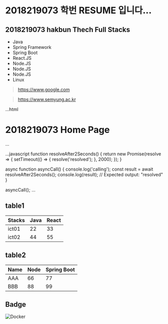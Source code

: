 # 2018219073 학번 RESUME 입니다... 

## 2018219073 hakbun Thech Full Stacks
- Java
- Spring Framework
- Spring Boot
- React.JS
- Node.JS
- Node.JS
- Node.JS
- Linux

>https://www.google.com 

>https://www.semyung.ac.kr

...html
<!DOCTYPE html>
<html lang="en">
<head>
    <meta charset="UTF-8">
    <meta http-equiv="X-UA-Compatible" content="IE=edge">
    <meta name="viewport" content="width=device-width, initial-scale=1.0">
    <title>Document</title>
</head>
<body>
    <h1>2018219073 Home Page</h1>
    
</body>
</html>
...

...javascript
function resolveAfter2Seconds() {
  return new Promise(resolve => {
    setTimeout(() => {
      resolve('resolved');
    }, 2000);
  });
}

async function asyncCall() {
  console.log('calling');
  const result = await resolveAfter2Seconds();
  console.log(result);
  // Expected output: "resolved"
}

asyncCall();
...

## table1
| Stacks | Java | React |
| ------ | ---- | ----- |
| ict01  | 22   | 33    |
| ict02  | 44   | 55    | 

## table2
| Name | Node | Spring Boot |
| ---- | ---- | ----------- |
| AAA  | 66   | 77          |
| BBB  | 88   | 99          |

## Badge
<img alt="Docker" src="https://img.shields.io/badge/Docker-007ACC?style=for-the-badge&logo=Docker&logoColor=white"/>